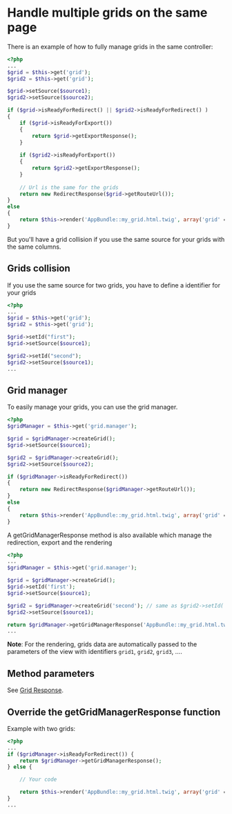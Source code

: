 Handle multiple grids on the same page
=========================================

There is an example of how to fully manage grids in the same controller:

```php
<?php
...
$grid = $this->get('grid');
$grid2 = $this->get('grid');

$grid->setSource($source1);
$grid2->setSource($source2);

if ($grid->isReadyForRedirect() || $grid2->isReadyForRedirect() )
{
    if ($grid->isReadyForExport())
	{
		return $grid->getExportResponse();
	}
	
	if ($grid2->isReadyForExport())
	{
		return $grid2->getExportResponse();
	}
	
	// Url is the same for the grids
    return new RedirectResponse($grid->getRouteUrl());
}
else
{
    return $this->render('AppBundle::my_grid.html.twig', array('grid' => $grid, 'grid2' => $grid2));
}
```

But you'll have a grid collision if you use the same source for your grids with the same columns.

## Grids collision

If you use the same source for two grids, you have to define a identifier for your grids

```php
<?php
...
$grid = $this->get('grid');
$grid2 = $this->get('grid');

$grid->setId("first");
$grid->setSource($source1);

$grid2->setId("second");
$grid2->setSource($source1);
...
```

## Grid manager

To easily manage your grids, you can use the grid manager.

```php
<?php
$gridManager = $this->get('grid.manager');

$grid = $gridManager->createGrid();
$grid->setSource($source1);

$grid2 = $gridManager->createGrid();
$grid2->setSource($source2);

if ($gridManager->isReadyForRedirect())
{
    return new RedirectResponse($gridManager->getRouteUrl());
}
else
{
    return $this->render('AppBundle::my_grid.html.twig', array('grid' => $grid, 'grid2' => $grid2));
}

```

A getGridManagerResponse method is also available which manage the redirection, export and the rendering

```php
<?php
...
$gridManager = $this->get('grid.manager');

$grid = $gridManager->createGrid();
$grid->setId('first');
$grid->setSource($source1);

$grid2 = $gridManager->createGrid('second'); // same as $grid2->setId('second');
$grid2->setSource($source1);

return $gridManager->getGridManagerResponse('AppBundle::my_grid.html.twig');
...
```

**Note**: For the rendering, grids data are automatically passed to the parameters of the view with identifiers `grid1`, `grid2`, `grid3`, ....

## Method parameters

See [Grid Response](grid_response.md#method_parameters).

## Override the getGridManagerResponse function

Example with two grids:

```php
<?php
...
if ($gridManager->isReadyForRedirect()) {
    return $gridManager->getGridManagerResponse();
} else {

    // Your code

    return $this->render('AppBundle::my_grid.html.twig', array('grid' => $grid, 'grid2' => $grid2));
}
...
```
